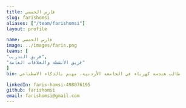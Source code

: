 ```yaml
---
title: فارس الحمصي
slug: farishomsi
aliases: ["/team/farishomsi"]
layout: profile

name: فارس الحمصي
image: ../images/faris.png
teams: [
"فريق التدريب",
"فريق الأنشطة والعلاقات العامة"
]
bio: طالب هندسة كهرباء في الجامعة الأردنية، مهتم بالذكاء الاصطناعي

linkedIn: faris-homsi-498076195
github: farishomsi
email: farishomsi@gmail.com
---
```


